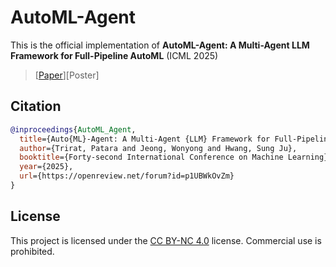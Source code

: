 # AutoML-Agent
This is the official implementation of **AutoML-Agent: A Multi-Agent LLM Framework for Full-Pipeline AutoML** (ICML 2025) 
> [[Paper](https://arxiv.org/abs/2410.02958)][Poster]

## Citation
```bibtex
@inproceedings{AutoML_Agent,
  title={Auto{ML}-Agent: A Multi-Agent {LLM} Framework for Full-Pipeline Auto{ML}},
  author={Trirat, Patara and Jeong, Wonyong and Hwang, Sung Ju},
  booktitle={Forty-second International Conference on Machine Learning},
  year={2025},
  url={https://openreview.net/forum?id=p1UBWkOvZm}
}
```

## License
This project is licensed under the [CC BY-NC 4.0](https://creativecommons.org/licenses/by-nc/4.0/) license.
Commercial use is prohibited.
